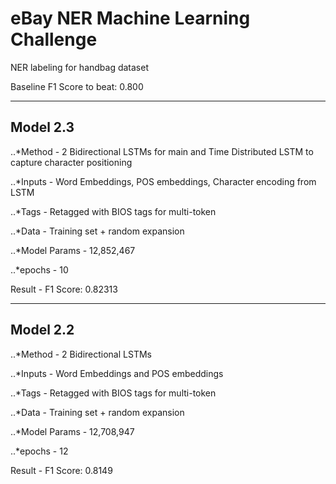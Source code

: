 # eBay NER Machine Learning Challenge

NER labeling for handbag dataset

Baseline F1 Score to beat: 0.800

---

## Model 2.3
..*Method - 2 Bidirectional LSTMs for main and Time Distributed LSTM to capture character positioning
       
..*Inputs - Word Embeddings, POS embeddings, Character encoding from LSTM

..*Tags - Retagged with BIOS tags for multi-token

..*Data - Training set + random expansion


..*Model Params - 12,852,467

..*epochs - 10

Result - F1 Score: 0.82313

---

## Model 2.2
..*Method - 2 Bidirectional LSTMs

..*Inputs - Word Embeddings and POS embeddings

..*Tags - Retagged with BIOS tags for multi-token

..*Data - Training set + random expansion


..*Model Params - 12,708,947

..*epochs - 12

Result - F1 Score: 0.8149


